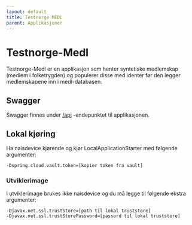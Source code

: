 ```yaml
---
layout: default
title: Testnorge MEDL
parent: Applikasjoner
---
```


# Testnorge-Medl
Testnorge-Medl er en applikasjon som henter syntetiske medlemskap (medlem i folketrygden) og populerer disse med identer før den legger medlemskapene inn i medl-databasen.

## Swagger
Swagger finnes under [/api](https://testnorge-medl.nais.preprod.local/api) -endepunktet til applikasjonen.

## Lokal kjøring
Ha naisdevice kjørende og kjør LocalApplicationStarter med følgende argumenter:
```
-Dspring.cloud.vault.token=[kopier token fra vault]
```

### Utviklerimage
I utviklerimage brukes ikke naisdevice og du må legge til følgende ekstra argumenter:
```
-Djavax.net.ssl.trustStore=[path til lokal truststore]
-Djavax.net.ssl.trustStorePassword=[passord til lokal truststore]
```
